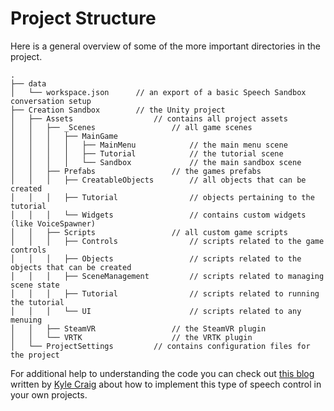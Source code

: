 # Project Structure

Here is a general overview of some of the more important directories in the project.

```
.
├── data
│   └── workspace.json      // an export of a basic Speech Sandbox conversation setup
├── Creation Sandbox        // the Unity project
│   ├── Assets                  // contains all project assets
│   │   ├── _Scenes                 // all game scenes
│   │   │   ├── MainGame
│   │   │   │   ├── MainMenu            // the main menu scene
│   │   │   │   ├── Tutorial            // the tutorial scene
│   │   │   │   └── Sandbox             // the main sandbox scene
│   │   ├── Prefabs                 // the games prefabs
│   │   │   ├── CreatableObjects        // all objects that can be created
│   │   │   ├── Tutorial                // objects pertaining to the tutorial
│   │   │   └── Widgets                 // contains custom widgets (like VoiceSpawner)
│   │   ├── Scripts                 // all custom game scripts
│   │   │   ├── Controls                // scripts related to the game controls
│   │   │   ├── Objects                 // scripts related to the objects that can be created
│   │   │   ├── SceneManagement         // scripts related to managing scene state
│   │   │   ├── Tutorial                // scripts related to running the tutorial
│   │   │   └── UI                      // scripts related to any menuing 
│   │   ├── SteamVR                 // the SteamVR plugin
│   │   └── VRTK                    // the VRTK plugin
│   └── ProjectSettings         // contains configuration files for the project
```

For additional help to understanding the code you can check out [this blog](https://www.ibm.com/innovation/milab/watson-speech-virtual-reality-unity/) written by [Kyle Craig](https://twitter.com/thekylecraig) about how to implement this type of speech control in your own projects.
